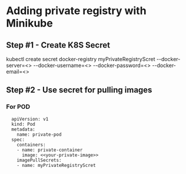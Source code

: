 # Adding private registry with Minikube
## Step #1 - Create K8S Secret
kubectl create secret docker-registry myPrivateRegistryScret --docker-server=<<your-registry-server>> --docker-username=<<your-username>> --docker-password=<<your-password>> --docker-email=<<your-email>>
  
## Step #2 - Use secret for pulling images

### For POD
```
  apiVersion: v1
  kind: Pod
  metadata:
    name: private-pod
  spec:
    containers:
    - name: private-container
      image: <<your-private-image>>
    imagePullSecrets:
    - name: myPrivateRegistryScret
```
